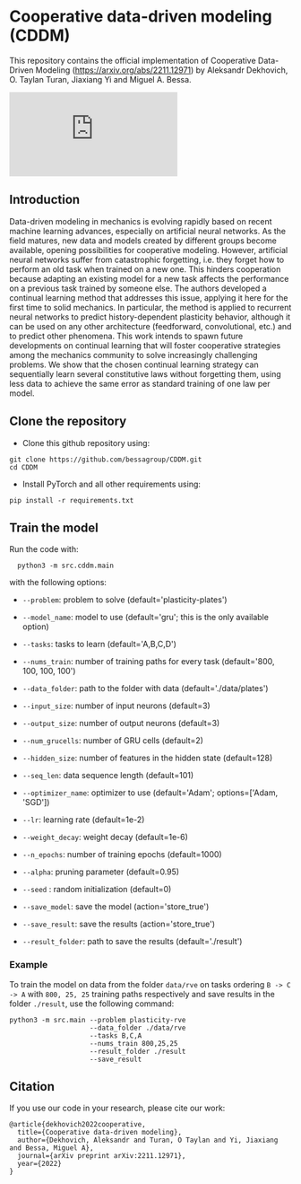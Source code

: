 # Cooperative data-driven modeling (CDDM)
This repository contains the official implementation of Cooperative Data-Driven Modeling (https://arxiv.org/abs/2211.12971) by Aleksandr Dekhovich, O. Taylan Turan, Jiaxiang Yi and Miguel A. Bessa.

![Cooperative Data-Driven Modeling](https://github.com/bessagroup/CDDM/blob/main/docs/cddm_pipeline.pdf)

## Introduction
Data-driven modeling in mechanics is evolving rapidly based on recent machine learning advances, especially on artificial neural networks. As the field matures, new data and models created by different groups become available, opening possibilities for cooperative modeling. However, artificial neural networks suffer from catastrophic forgetting, i.e. they forget how to perform an old task when trained on a new one. This hinders cooperation because adapting an existing model for a new task affects the performance on a previous task trained by someone else. The authors developed a continual learning method that addresses this issue, applying it here for the first time to solid mechanics. In particular, the method is applied to recurrent neural networks to predict history-dependent plasticity behavior, although it can be used on any other architecture (feedforward, convolutional, etc.) and to predict other phenomena. This work intends to spawn future developments on continual learning that will foster cooperative strategies among the mechanics community to solve increasingly challenging problems. We show that the chosen continual learning strategy can sequentially learn several constitutive laws without forgetting them, using less data to achieve the same error as standard training of one law per model.

## Clone the repository

* Clone this github repository using:
```      
git clone https://github.com/bessagroup/CDDM.git
cd CDDM
```

* Install PyTorch and all other requirements using:
```
pip install -r requirements.txt
```
      
## Train the model

Run the code with:

      python3 -m src.cddm.main
      
with the following options:

* `--problem`: problem to solve (default='plasticity-plates')
* `--model_name`: model to use (default='gru'; this is the only available option)
* `--tasks`: tasks to learn (default='A,B,C,D')
* `--nums_train`: number of training paths for every task (default='800, 100, 100, 100')
* `--data_folder`: path to the folder with data (default='./data/plates')

* `--input_size`: number of input neurons (default=3)
* `--output_size`: number of output neurons (default=3)
* `--num_grucells`: number of GRU cells (default=2)
* `--hidden_size`: number of features in the hidden state (default=128)    
* `--seq_len`: data sequence length (default=101)
    
* `--optimizer_name`: optimizer to use (default='Adam'; options=['Adam, 'SGD'])
* `--lr`: learning rate (default=1e-2)
* `--weight_decay`: weight decay (default=1e-6)
* `--n_epochs`: number of training epochs (default=1000)
* `--alpha`: pruning parameter (default=0.95)
* `--seed` : random initialization (default=0)
    
* `--save_model`: save the model (action='store_true')
* `--save_result`: save the results (action='store_true')
* `--result_folder`: path to save the results (default='./result')

### Example

To train the model on data from the folder `data/rve` on tasks ordering `B -> C -> A` with `800, 25, 25` training paths respectively and save results in the folder `./result`, use the following command:

```
python3 -m src.main --problem plasticity-rve
                    --data_folder ./data/rve
                    --tasks B,C,A
                    --nums_train 800,25,25
                    --result_folder ./result
                    --save_result
```

## Citation

If you use our code in your research, please cite our work:
```
@article{dekhovich2022cooperative,
  title={Cooperative data-driven modeling},
  author={Dekhovich, Aleksandr and Turan, O Taylan and Yi, Jiaxiang and Bessa, Miguel A},
  journal={arXiv preprint arXiv:2211.12971},
  year={2022}
}
```
